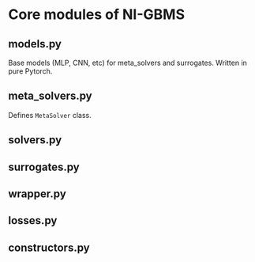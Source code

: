 # Core modules of NI-GBMS

## models.py
Base models (MLP, CNN, etc) for meta_solvers and surrogates. 
Written in pure Pytorch.

## meta_solvers.py
Defines `MetaSolver` class.

## solvers.py
## surrogates.py
## wrapper.py
## losses.py
## constructors.py